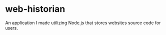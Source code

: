 # web-historian

An application I made utilizing Node.js that stores websites source code for users. 
